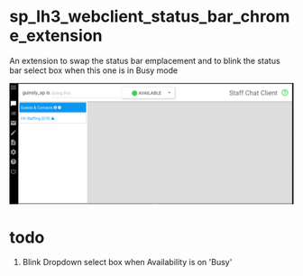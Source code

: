 # sp_lh3_webclient_status_bar_chrome_extension
An extension to swap the status bar emplacement and to blink the status bar select box when this one is in Busy mode


![Screenshot](image.png)

# todo
1. Blink Dropdown select box when Availability is on 'Busy'
